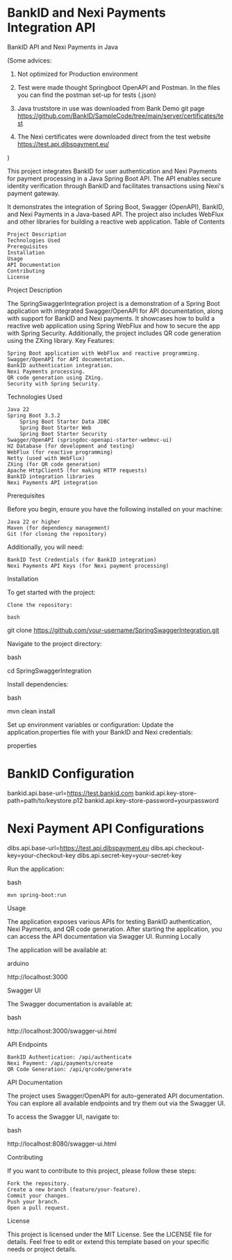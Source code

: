 # BankID and Nexi Payments Integration API
BankID API and Nexi Payments in Java




(Some advices: 
1) Not optimized for Production environment

2) Test were made thought Springboot OpenAPI and Postman. In the files you can find the postman set-up for tests (.json)

3) Java truststore in use was downloaded from Bank Demo git page https://github.com/BankID/SampleCode/tree/main/server/certificates/test

4) The Nexi certificates were downloaded direct from the test website https://test.api.dibspayment.eu/


)

This project integrates BankID for user authentication and Nexi Payments for payment processing in a Java Spring Boot API. The API enables secure identity verification through BankID and facilitates transactions using Nexi's payment gateway.

It demonstrates the integration of Spring Boot, Swagger (OpenAPI), BankID, and Nexi Payments in a Java-based API. The project also includes WebFlux and other libraries for building a reactive web application.
Table of Contents

    Project Description
    Technologies Used
    Prerequisites
    Installation
    Usage
    API Documentation
    Contributing
    License

Project Description

The SpringSwaggerIntegration project is a demonstration of a Spring Boot application with integrated Swagger/OpenAPI for API documentation, along with support for BankID and Nexi payments. It showcases how to build a reactive web application using Spring WebFlux and how to secure the app with Spring Security. Additionally, the project includes QR code generation using the ZXing library.
Key Features:

    Spring Boot application with WebFlux and reactive programming.
    Swagger/OpenAPI for API documentation.
    BankID authentication integration.
    Nexi Payments processing.
    QR code generation using ZXing.
    Security with Spring Security.

Technologies Used

    Java 22
    Spring Boot 3.3.2
        Spring Boot Starter Data JDBC
        Spring Boot Starter Web
        Spring Boot Starter Security
    Swagger/OpenAPI (springdoc-openapi-starter-webmvc-ui)
    H2 Database (for development and testing)
    WebFlux (for reactive programming)
    Netty (used with WebFlux)
    ZXing (for QR code generation)
    Apache HttpClient5 (for making HTTP requests)
    BankID integration libraries
    Nexi Payments API integration

Prerequisites

Before you begin, ensure you have the following installed on your machine:

    Java 22 or higher
    Maven (for dependency management)
    Git (for cloning the repository)

Additionally, you will need:

    BankID Test Credentials (for BankID integration)
    Nexi Payments API Keys (for Nexi payment processing)

Installation

To get started with the project:

    Clone the repository:

    bash

git clone https://github.com/your-username/SpringSwaggerIntegration.git

Navigate to the project directory:

bash

cd SpringSwaggerIntegration

Install dependencies:

bash

mvn clean install

Set up environment variables or configuration: Update the application.properties file with your BankID and Nexi credentials:

properties

# BankID Configuration
bankid.api.base-url=https://test.bankid.com
bankid.api.key-store-path=path/to/keystore.p12
bankid.api.key-store-password=yourpassword

# Nexi Payment API Configurations
dibs.api.base-url=https://test.api.dibspayment.eu
dibs.api.checkout-key=your-checkout-key
dibs.api.secret-key=your-secret-key

Run the application:

bash

    mvn spring-boot:run

Usage

The application exposes various APIs for testing BankID authentication, Nexi Payments, and QR code generation. After starting the application, you can access the API documentation via Swagger UI.
Running Locally

The application will be available at:

arduino

http://localhost:3000

Swagger UI

The Swagger documentation is available at:

bash

http://localhost:3000/swagger-ui.html

API Endpoints

    BankID Authentication: /api/authenticate
    Nexi Payment: /api/payments/create
    QR Code Generation: /api/qrcode/generate

API Documentation

The project uses Swagger/OpenAPI for auto-generated API documentation. You can explore all available endpoints and try them out via the Swagger UI.

To access the Swagger UI, navigate to:

bash

http://localhost:8080/swagger-ui.html

Contributing

If you want to contribute to this project, please follow these steps:

    Fork the repository.
    Create a new branch (feature/your-feature).
    Commit your changes.
    Push your branch.
    Open a pull request.

License

This project is licensed under the MIT License. See the LICENSE file for details.
Feel free to edit or extend this template based on your specific needs or project details.
